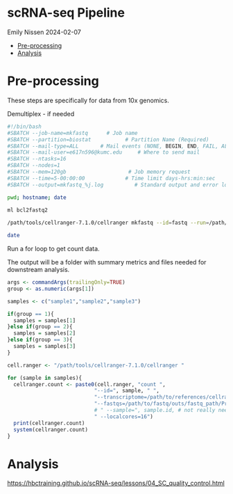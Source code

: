 scRNA-seq Pipeline
================
Emily Nissen
2024-02-07

- [Pre-processing](#pre-processing)
- [Analysis](#analysis)

# Pre-processing

These steps are specifically for data from 10x genomics.

Demultiplex - if needed

``` bash
#!/bin/bash
#SBATCH --job-name=mkfastq      # Job name
#SBATCH --partition=biostat           # Partition Name (Required)
#SBATCH --mail-type=ALL       # Mail events (NONE, BEGIN, END, FAIL, ALL)
#SBATCH --mail-user=e617n596@kumc.edu     # Where to send mail  
#SBATCH --ntasks=16                   
#SBATCH --nodes=1
#SBATCH --mem=120gb                    # Job memory request
#SBATCH --time=5-00:00:00             # Time limit days-hrs:min:sec
#SBATCH --output=mkfastq_%j.log          # Standard output and error log 

pwd; hostname; date
 
ml bcl2fastq2

/path/tools/cellranger-7.1.0/cellranger mkfastq --id=fastq --run=/path/to/run/folder --samplesheet=/path/to/run/folder/SampleSheet-1.csv

date
```

Run a for loop to get count data.

The output will be a folder with summary metrics and files needed for
downstream analysis.

``` r
args <- commandArgs(trailingOnly=TRUE)
group <- as.numeric(args[1])

samples <- c("sample1","sample2","sample3")

if(group == 1){
  samples = samples[1]
}else if(group == 2){
  samples = samples[2]
}else if(group == 3){
  samples = samples[3]
}

cell.ranger <- "/path/tools/cellranger-7.1.0/cellranger "

for (sample in samples){
  cellranger.count <- paste0(cell.ranger, "count ",
                            "--id=", sample, " ",
                            "--transcriptome=/path/to/references/cellranger/refdata-gex-mm10-2020-A ",
                            "--fastqs=/path/to/fastq/outs/fastq_path/Project_SahaSC3_051524/", sample,
                            # " --sample=", sample.id, # not really needed if sample is already named intuitively
                            " --localcores=16")
  print(cellranger.count)
  system(cellranger.count)
}
```

# Analysis

<https://hbctraining.github.io/scRNA-seq/lessons/04_SC_quality_control.html>
